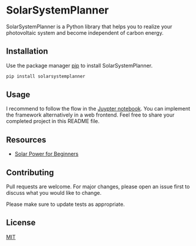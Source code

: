# SolarSystemPlanner

SolarSystemPlanner is a Python library that helps you to realize your photovoltaic system and become independent of carbon energy.

## Installation

Use the package manager [pip](https://pip.pypa.io/en/stable/) to install SolarSystemPlanner.

```bash
pip install solarsystemplanner
```

## Usage

I recommend to follow the flow in the [Juypter notebook](notebook.ipynb). You can implement the framework alternatively in a web frontend. Feel free to share your completed project in this README file.

## Resources
- [Solar Power for Beginners](https://www.amazon.de/gp/product/B087STVCCD)

## Contributing
Pull requests are welcome. For major changes, please open an issue first to discuss what you would like to change.

Please make sure to update tests as appropriate.

## License
[MIT](https://choosealicense.com/licenses/mit/)